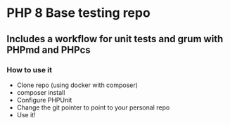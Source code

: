 # PHP 8 Base testing repo
## Includes a workflow for unit tests and grum with PHPmd and PHPcs
### How to use it
- Clone repo (using docker with composer)
- composer install
- Configure PHPUnit
- Change the git pointer to point to your personal repo
- Use it!
